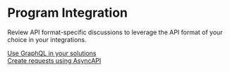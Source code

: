 # Program Integration #  
Review API format-specific discussions to leverage the API format of your choice in your integrations.  

[Use GraphQL in your solutions](program_integration/GraphQL_Requests.md)  
[Create requests using AsyncAPI](program_integration/AsyncAPI_Requests.md)  
